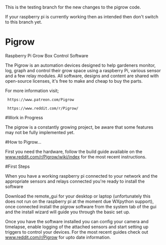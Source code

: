 This is the testing branch for the new changes to the pigrow code.

If your raspberry pi  is currently working then as intended then don't switch to this branch yet.


# Pigrow
Raspberry Pi Grow Box Control Software

The Pigrow is an automation devices designed to help gardeners monitor, log, graph and control their grow space using a raspberry Pi, various sensor and a few relay modules. All software, designs and content are shared with open-source licenses, it's free to make and cheap to buy the parts.

For more information visit;

     https://www.patreon.com/Pigrow

     https://www.reddit.com/r/Pigrow/

#Work in Progress

The pigrow is a constantly growing project, be aware that some features may not be fully implemented yet. 

#How to Pigrow...

First you need the hardware, follow the build guide available on the www.reddit.com/r/Pigrow/wiki/index for the most recent instructions. 

#First Steps 

When you have a working raspberry pi connected to your network and the appropriate sensors and relays connected you're ready to install the software
  
Download the remote_gui for your desktop or laptop (unfortunately this does not run on the raspberry pi at the moment due WXpython support), once connected install the pigrow software from the system tab of the gui and the install wizard will guide you through the basic set up.

Once you have the software installed you can config your camera and timelapse, enable logging of the attached sensors and start setting up triggers to control your devices. For the most recent guides check out www.reddit.com/r/Pigrow for upto date information. 







